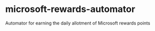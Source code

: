 # microsoft-rewards-automator
Automator for earning the daily allotment of Microsoft rewards points
